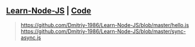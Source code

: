 <h2>
  <a href="https://dmitriy-1986.github.io/Learn-Node-JS/">Learn-Node-JS</a> | <a href="https://github.com/Dmitriy-1986/Learn-Node-JS/blob/master/index.html">Code</a>
</h2>

> https://github.com/Dmitriy-1986/Learn-Node-JS/blob/master/hello.js <br>
> https://github.com/Dmitriy-1986/Learn-Node-JS/blob/master/sync-async.js
<!--
> https://github.com/Dmitriy-1986/Learn-Node-JS/blob/master/
> https://github.com/Dmitriy-1986/Learn-Node-JS/blob/master/
> https://github.com/Dmitriy-1986/Learn-Node-JS/blob/master/
> https://github.com/Dmitriy-1986/Learn-Node-JS/blob/master/
> https://github.com/Dmitriy-1986/Learn-Node-JS/blob/master/
> https://github.com/Dmitriy-1986/Learn-Node-JS/blob/master/
> https://github.com/Dmitriy-1986/Learn-Node-JS/blob/master/
> https://github.com/Dmitriy-1986/Learn-Node-JS/blob/master/
> https://github.com/Dmitriy-1986/Learn-Node-JS/blob/master/
> https://github.com/Dmitriy-1986/Learn-Node-JS/blob/master/
> https://github.com/Dmitriy-1986/Learn-Node-JS/blob/master/
> https://github.com/Dmitriy-1986/Learn-Node-JS/blob/master/
> https://github.com/Dmitriy-1986/Learn-Node-JS/blob/master/
> https://github.com/Dmitriy-1986/Learn-Node-JS/blob/master/
> https://github.com/Dmitriy-1986/Learn-Node-JS/blob/master/
> https://github.com/Dmitriy-1986/Learn-Node-JS/blob/master/
> https://github.com/Dmitriy-1986/Learn-Node-JS/blob/master/
> https://github.com/Dmitriy-1986/Learn-Node-JS/blob/master/
> https://github.com/Dmitriy-1986/Learn-Node-JS/blob/master/
> https://github.com/Dmitriy-1986/Learn-Node-JS/blob/master/
> https://github.com/Dmitriy-1986/Learn-Node-JS/blob/master/
> https://github.com/Dmitriy-1986/Learn-Node-JS/blob/master/
> https://github.com/Dmitriy-1986/Learn-Node-JS/blob/master/
> https://github.com/Dmitriy-1986/Learn-Node-JS/blob/master/
-->
